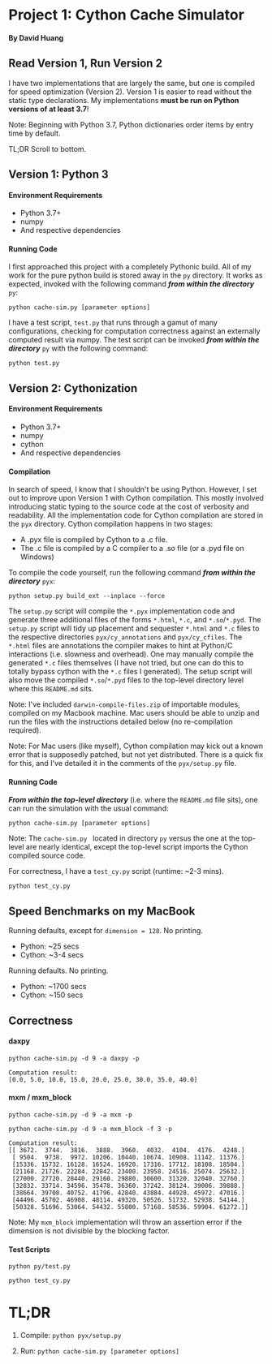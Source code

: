 # Project 1: Cython Cache Simulator
#### By David Huang


## Read Version 1, Run Version 2
I have two implementations that are largely the same, but one
is compiled for speed optimization (Version 2). Version 1 is easier
to read without the static type declarations. My implementations
**must be run on Python versions of at least 3.7**!

Note: Beginning with Python 3.7, Python dictionaries order items by entry time
by default.

TL;DR Scroll to bottom.


## Version 1: Python 3
#### Environment Requirements
- Python 3.7+
- numpy
- And respective dependencies

#### Running Code
I first approached this project with a completely Pythonic build.
 All of my work for the pure python build is stored away in the
`py` directory. It works as expected, invoked with the following
command ***from within the directory*** `py`:

`python cache-sim.py [parameter options]`

I have a test script, `test.py` that runs through a gamut
of many configurations, checking for computation correctness against
an externally computed result via numpy. The test script can be
invoked ***from within the directory*** `py` with the following
command: 

`python test.py`


## Version 2: Cythonization
#### Environment Requirements
- Python 3.7+
- numpy
- cython  
- And respective dependencies

#### Compilation
In search of speed, I know that I shouldn't be using Python.
However, I set out to improve upon Version 1 with Cython compilation.
This mostly involved introducing static typing to the source code
at the cost of verbosity and readability. All the implementation
code for Cython compilation are stored in the `pyx` directory.
Cython compilation happens in two stages:
- A .pyx file is compiled by Cython to a .c file.
- The .c file is compiled by a C compiler to a .so file (or a .pyd
  file on Windows)

To compile the code yourself, run the following command
***from within the directory*** `pyx`:

`python setup.py build_ext --inplace --force`

The `setup.py` script will compile the `*.pyx` implementation code
and generate three additional files of the forms `*.html`, `*.c`, and
`*.so`/`*.pyd`. The `setup.py` script will tidy up placement and
sequester `*.html` and `*.c` files to the respective directories
`pyx/cy_annotations` and `pyx/cy_cfiles`. The `*.html` files are
annotations the compiler makes to hint at Python/C interactions
(i.e. slowness and overhead). One may manually compile the generated
`*.c` files themselves (I have not tried, but one can do this to
totally bypass cython with the `*.c` files I generated). The setup
script will also move the compiled `*.so`/`*.pyd` files to the
top-level directory level where this `README.md` sits.

Note: I've included `darwin-compile-files.zip` of importable modules,
compiled on my Macbook machine. Mac users should be able to unzip
and run the files with the instructions detailed below (no
re-compilation required).

Note: For Mac users (like myself), Cython compilation may kick out
a known error that is supposedly patched, but not yet distributed.
There is a quick fix for this, and I've detailed it in the comments
of the `pyx/setup.py` file.


#### Running Code
***From within the top-level directory*** (i.e. where the `README.md`
file sits), one can run the simulation with the usual command:

`python cache-sim.py [parameter options]`

Note: The `cache-sim.py ` located in directory `py` versus the one at
the top-level are nearly identical, except the top-level script
imports the Cython compiled source code.

For correctness, I have a `test_cy.py` script (runtime: ~2-3 mins).

`python test_cy.py`

## Speed Benchmarks on my MacBook
Running defaults, except for `dimension = 128`. No printing.
- Python: ~25 secs
- Cython: ~3-4 secs

Running defaults. No printing.
- Python: ~1700 secs
- Cython: ~150 secs


## Correctness
#### daxpy

`python cache-sim.py -d 9 -a daxpy -p`

```
Computation result:
[0.0, 5.0, 10.0, 15.0, 20.0, 25.0, 30.0, 35.0, 40.0]
```


#### mxm / mxm_block

`python cache-sim.py -d 9 -a mxm -p`

`python cache-sim.py -d 9 -a mxm_block -f 3 -p`

```
Computation result:
[[ 3672.  3744.  3816.  3888.  3960.  4032.  4104.  4176.  4248.]
 [ 9504.  9738.  9972. 10206. 10440. 10674. 10908. 11142. 11376.]
 [15336. 15732. 16128. 16524. 16920. 17316. 17712. 18108. 18504.]
 [21168. 21726. 22284. 22842. 23400. 23958. 24516. 25074. 25632.]
 [27000. 27720. 28440. 29160. 29880. 30600. 31320. 32040. 32760.]
 [32832. 33714. 34596. 35478. 36360. 37242. 38124. 39006. 39888.]
 [38664. 39708. 40752. 41796. 42840. 43884. 44928. 45972. 47016.]
 [44496. 45702. 46908. 48114. 49320. 50526. 51732. 52938. 54144.]
 [50328. 51696. 53064. 54432. 55800. 57168. 58536. 59904. 61272.]]

```

Note: My `mxm_block` implementation will throw an assertion error
if the dimension is not divisible by the blocking factor.

#### Test Scripts
`python py/test.py`

`python test_cy.py`


# TL;DR
1. Compile: `python pyx/setup.py`

2. Run: `python cache-sim.py [parameter options]`
